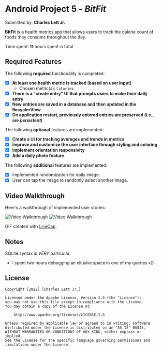 # Android Project 5 - *BitFit*

Submitted by: **Charles Lett Jr.**

**BitFit** is a health metrics app that allows users to track the calorie count of foods they consume throughout the day.

Time spent: **11** hours spent in total

## Required Features

The following **required** functionality is completed:

- [X] **At least one health metric is tracked (based on user input)**
  - Chosen metric(s): `Calories`
- [X] **There is a "create entry" UI that prompts users to make their daily entry**
- [X] **New entries are saved in a database and then updated in the RecyclerView**
- [X] **On application restart, previously entered entries are preserved (i.e., are *persistent*)**
 
The following **optional** features are implemented:

- [X] **Create a UI for tracking averages and trends in metrics**
- [X] **Improve and customize the user interface through styling and coloring**
- [X] **Implement orientation responsivity**
- [X] **Add a daily photo feature**

The following **additional** features are implemented:

- [X] Implemented randomization for daily image.
- [X] User can tap the image to randomly select another image.

## Video Walkthrough

Here's a walkthrough of implemented user stories:

<img src='https://github.com/cclett2000/bitfit/blob/master/verticalDemo-bitfit.gif' title='Video Walkthrough' width='' alt='Video Walkthrough' />
<img src='https://github.com/cclett2000/bitfit/blob/master/horizontalDemo-bitfit.gif' title='Video Walkthrough' width='' alt='Video Walkthrough' />

GIF created with [LiceCap](http://www.cockos.com/licecap/). 

## Notes

SQLite syntax is *VERY* particular
  - I spent two hours debugging an ellusive space in one of my queries xD

## License

    Copyright [2022] [Charles Lett Jr.]

    Licensed under the Apache License, Version 2.0 (the "License");
    you may not use this file except in compliance with the License.
    You may obtain a copy of the License at

        http://www.apache.org/licenses/LICENSE-2.0

    Unless required by applicable law or agreed to in writing, software
    distributed under the License is distributed on an "AS IS" BASIS,
    WITHOUT WARRANTIES OR CONDITIONS OF ANY KIND, either express or implied.
    See the License for the specific language governing permissions and
    limitations under the License.
